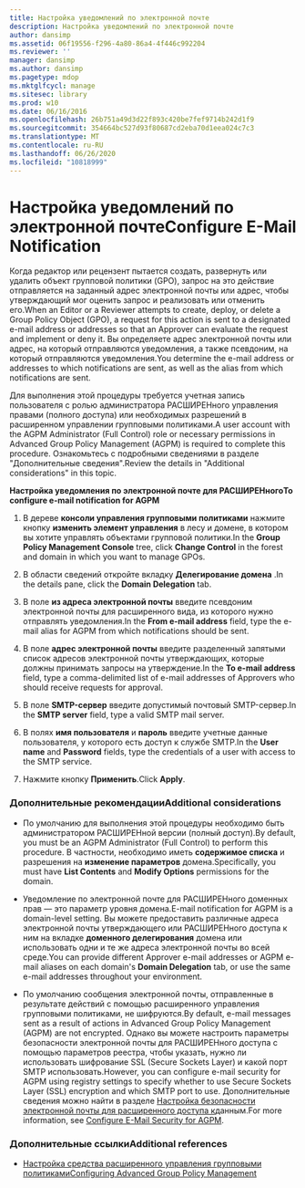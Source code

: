 ```yaml
---
title: Настройка уведомлений по электронной почте
description: Настройка уведомлений по электронной почте
author: dansimp
ms.assetid: 06f19556-f296-4a80-86a4-4f446c992204
ms.reviewer: ''
manager: dansimp
ms.author: dansimp
ms.pagetype: mdop
ms.mktglfcycl: manage
ms.sitesec: library
ms.prod: w10
ms.date: 06/16/2016
ms.openlocfilehash: 26b751a49d3d22f893c420be7fef9714b242d1f9
ms.sourcegitcommit: 354664bc527d93f80687cd2eba70d1eea024c7c3
ms.translationtype: MT
ms.contentlocale: ru-RU
ms.lasthandoff: 06/26/2020
ms.locfileid: "10818999"
---
```

# <span data-ttu-id="0c74c-103">Настройка уведомлений по электронной почте</span><span class="sxs-lookup"><span data-stu-id="0c74c-103">Configure E-Mail Notification</span></span>


<span data-ttu-id="0c74c-104">Когда редактор или рецензент пытается создать, развернуть или удалить объект групповой политики (GPO), запрос на это действие отправляется на заданный адрес электронной почты или адрес, чтобы утверждающий мог оценить запрос и реализовать или отменить его.</span><span class="sxs-lookup"><span data-stu-id="0c74c-104">When an Editor or a Reviewer attempts to create, deploy, or delete a Group Policy Object (GPO), a request for this action is sent to a designated e-mail address or addresses so that an Approver can evaluate the request and implement or deny it.</span></span> <span data-ttu-id="0c74c-105">Вы определяете адрес электронной почты или адрес, на который отправляются уведомления, а также псевдоним, на который отправляются уведомления.</span><span class="sxs-lookup"><span data-stu-id="0c74c-105">You determine the e-mail address or addresses to which notifications are sent, as well as the alias from which notifications are sent.</span></span>

<span data-ttu-id="0c74c-106">Для выполнения этой процедуры требуется учетная запись пользователя с ролью администратора РАСШИРЕНного управления правами (полного доступа) или необходимых разрешений в расширенном управлении групповыми политиками.</span><span class="sxs-lookup"><span data-stu-id="0c74c-106">A user account with the AGPM Administrator (Full Control) role or necessary permissions in Advanced Group Policy Management (AGPM) is required to complete this procedure.</span></span> <span data-ttu-id="0c74c-107">Ознакомьтесь с подробными сведениями в разделе "Дополнительные сведения".</span><span class="sxs-lookup"><span data-stu-id="0c74c-107">Review the details in "Additional considerations" in this topic.</span></span>

**<span data-ttu-id="0c74c-108">Настройка уведомления по электронной почте для РАСШИРЕНного</span><span class="sxs-lookup"><span data-stu-id="0c74c-108">To configure e-mail notification for AGPM</span></span>**

1.  <span data-ttu-id="0c74c-109">В дереве **консоли управления групповыми политиками** нажмите кнопку **изменить элемент управления** в лесу и домене, в котором вы хотите управлять объектами групповой политики.</span><span class="sxs-lookup"><span data-stu-id="0c74c-109">In the **Group Policy Management Console** tree, click **Change Control** in the forest and domain in which you want to manage GPOs.</span></span>

2.  <span data-ttu-id="0c74c-110">В области сведений откройте вкладку **Делегирование домена** .</span><span class="sxs-lookup"><span data-stu-id="0c74c-110">In the details pane, click the **Domain Delegation** tab.</span></span>

3.  <span data-ttu-id="0c74c-111">В поле **из адреса электронной почты** введите псевдоним электронной почты для расширенного вида, из которого нужно отправлять уведомления.</span><span class="sxs-lookup"><span data-stu-id="0c74c-111">In the **From e-mail address** field, type the e-mail alias for AGPM from which notifications should be sent.</span></span>

4.  <span data-ttu-id="0c74c-112">В поле **адрес электронной почты** введите разделенный запятыми список адресов электронной почты утверждающих, которые должны принимать запросы на утверждение.</span><span class="sxs-lookup"><span data-stu-id="0c74c-112">In the **To e-mail address** field, type a comma-delimited list of e-mail addresses of Approvers who should receive requests for approval.</span></span>

5.  <span data-ttu-id="0c74c-113">В поле **SMTP-сервер** введите допустимый почтовый SMTP-сервер.</span><span class="sxs-lookup"><span data-stu-id="0c74c-113">In the **SMTP server** field, type a valid SMTP mail server.</span></span>

6.  <span data-ttu-id="0c74c-114">В полях **имя пользователя** и **пароль** введите учетные данные пользователя, у которого есть доступ к службе SMTP.</span><span class="sxs-lookup"><span data-stu-id="0c74c-114">In the **User name** and **Password** fields, type the credentials of a user with access to the SMTP service.</span></span>

7.  <span data-ttu-id="0c74c-115">Нажмите кнопку **Применить**.</span><span class="sxs-lookup"><span data-stu-id="0c74c-115">Click **Apply**.</span></span>

### <span data-ttu-id="0c74c-116">Дополнительные рекомендации</span><span class="sxs-lookup"><span data-stu-id="0c74c-116">Additional considerations</span></span>

-   <span data-ttu-id="0c74c-117">По умолчанию для выполнения этой процедуры необходимо быть администратором РАСШИРЕНной версии (полный доступ).</span><span class="sxs-lookup"><span data-stu-id="0c74c-117">By default, you must be an AGPM Administrator (Full Control) to perform this procedure.</span></span> <span data-ttu-id="0c74c-118">В частности, необходимо иметь **содержимое списка** и разрешения на **изменение параметров** домена.</span><span class="sxs-lookup"><span data-stu-id="0c74c-118">Specifically, you must have **List Contents** and **Modify Options** permissions for the domain.</span></span>

-   <span data-ttu-id="0c74c-119">Уведомление по электронной почте для РАСШИРЕНного доменных прав — это параметр уровня домена.</span><span class="sxs-lookup"><span data-stu-id="0c74c-119">E-mail notification for AGPM is a domain-level setting.</span></span> <span data-ttu-id="0c74c-120">Вы можете предоставить различные адреса электронной почты утверждающего или РАСШИРЕНного доступа к ним на вкладке **доменного делегирования** домена или использовать одни и те же адреса электронной почты во всей среде.</span><span class="sxs-lookup"><span data-stu-id="0c74c-120">You can provide different Approver e-mail addresses or AGPM e-mail aliases on each domain's **Domain Delegation** tab, or use the same e-mail addresses throughout your environment.</span></span>

-   <span data-ttu-id="0c74c-121">По умолчанию сообщения электронной почты, отправленные в результате действий с помощью расширенного управления групповыми политиками, не шифруются.</span><span class="sxs-lookup"><span data-stu-id="0c74c-121">By default, e-mail messages sent as a result of actions in Advanced Group Policy Management (AGPM) are not encrypted.</span></span> <span data-ttu-id="0c74c-122">Однако вы можете настроить параметры безопасности электронной почты для РАСШИРЕНного доступа с помощью параметров реестра, чтобы указать, нужно ли использовать шифрование SSL (Secure Sockets Layer) и какой порт SMTP использовать.</span><span class="sxs-lookup"><span data-stu-id="0c74c-122">However, you can configure e-mail security for AGPM using registry settings to specify whether to use Secure Sockets Layer (SSL) encryption and which SMTP port to use.</span></span> <span data-ttu-id="0c74c-123">Дополнительные сведения можно найти в разделе [Настройка безопасности электронной почты для расширенного доступа к](configure-e-mail-security-for-agpm-agpm40.md)данным.</span><span class="sxs-lookup"><span data-stu-id="0c74c-123">For more information, see [Configure E-Mail Security for AGPM](configure-e-mail-security-for-agpm-agpm40.md).</span></span>

### <span data-ttu-id="0c74c-124">Дополнительные ссылки</span><span class="sxs-lookup"><span data-stu-id="0c74c-124">Additional references</span></span>

-   [<span data-ttu-id="0c74c-125">Настройка средства расширенного управления групповыми политиками</span><span class="sxs-lookup"><span data-stu-id="0c74c-125">Configuring Advanced Group Policy Management</span></span>](configuring-advanced-group-policy-management-agpm40.md)

 

 





